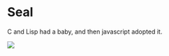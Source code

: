 # Seal

C and Lisp had a baby, and then javascript adopted it.

![](https://raw.github.com/Osmose/seal/master/site/logo.png)
